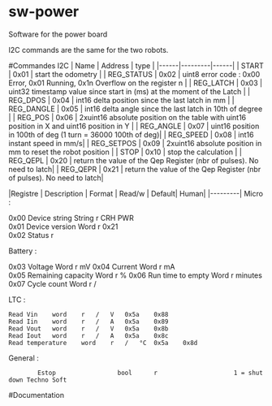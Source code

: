 # sw-power
Software for the power board


I2C commands are the same for the two robots.

#Commandes I2C
| Name | Address | type |
|------|---------|------|
| START | 0x01 | start the odometry |
| REG_STATUS | 0x02 | uint8 error code : 0x00 Error, 0x01 Running, 0x1n Overflow on the register n |
| REG_LATCH | 0x03 | uint32 timestamp value since start in (ms) at the moment of the Latch |
| REG_DPOS | 0x04 | int16 delta position since the last latch in mm |
| REG_DANGLE | 0x05 | int16 delta angle since the last latch in 10th of degree |
| REG_POS | 0x06 | 2xuint16 absolute position on the table with uint16 position in X and uint16 position in Y |
| REG_ANGLE | 0x07 | uint16 position in 100th of deg (1 turn = 36000 100th of deg)|
| REG_SPEED | 0x08 | int16 instant speed in mm/s|
| REG_SETPOS | 0x09 | 2xuint16 absolute position in mm to reset the robot position |
| STOP | 0x10 | stop the calculation |
| REG_QEPL | 0x20 | return the value of the Qep Register (nbr of pulses). No need to latch|
| REG_QEPR | 0x21 | return the value of the Qep Register (nbr of pulses). No need to latch|

|Registre |     Description   |      Format |   Read/w |   Default|     Human|
|---------|
Micro :

0x00	        Device string	      String	  r	        CRH PWR			
0x01	        Device version	    Word	    r	        0x21	         
0x02	        Status		                    r				
							
Battery :							
							
0x03	        Voltage	            Word	    r		                  mV
0x04	        Current	            Word	    r		                  mA	
0x05	        Remaining capacity	Word	    r		                  %
0x06	        Run time to empty	  Word	    r		                  minutes	
0x07	        Cycle count	        Word	    r		                  /	
							
LTC :							
							
	Read Vin	word	r	/	V	0x5a	0x88
	Read Iin	word	r	/	A	0x5a	0x89
	Read Vout	word	r	/	V	0x5a	0x8b
	Read Iout	word	r	/	A	0x5a	0x8c
	Read temperature	word	r	/	°C	0x5a	0x8d
 
General :

            Estop                 bool      r                     1 = shut down Techno Soft 
  
  
  #Documentation
  
  
  



